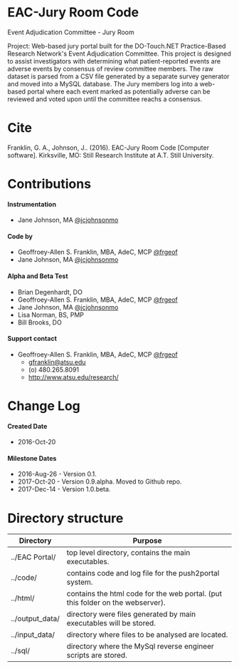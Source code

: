 # EAC-Jury Room Code
Event Adjudication Committee - Jury Room

Project: Web-based jury portal built for the DO-Touch.NET Practice-Based Research Network's Event Adjudication Committee. This project is designed to assist investigators with determining what patient-reported events are adverse events by consensus of review committee members. The raw dataset is parsed from a CSV file generated by a separate survey generator and moved into a MySQL database. The Jury members log into a web-based portal where each event marked as potentially adverse can be reviewed and voted upon until the committee reachs a consensus.

# Cite
Franklin, G. A., Johnson, J.. (2016). EAC-Jury Room Code [Computer software]. Kirksville, MO: Still Research Institute at A.T. Still University.

# Contributions
#### Instrumentation
- Jane Johnson, MA [@jcjohnsonmo](https://github.com/jcjohnsonmo)

#### Code by
- Geoffroey-Allen S. Franklin, MBA, AdeC, MCP [@frgeof](https://github.com/frgeof)
- Jane Johnson, MA [@jcjohnsonmo](https://github.com/jcjohnsonmo)

#### Alpha and Beta Test
- Brian Degenhardt, DO
- Geoffroey-Allen S. Franklin, MBA, AdeC, MCP [@frgeof](https://github.com/frgeof)
- Jane Johnson, MA [@jcjohnsonmo](https://github.com/jcjohnsonmo)
- Lisa Norman, BS, PMP
- Bill Brooks, DO

#### Support contact
- Geoffroey-Allen S. Franklin, MBA, AdeC, MCP [@frgeof](https://github.com/frgeof)
  - gfranklin@atsu.edu
  - (o) 480.265.8091
  - http://www.atsu.edu/research/

# Change Log
#### Created Date
- 2016-Oct-20

#### Milestone Dates
- 2016-Aug-26 - Version 0.1.
- 2017-Oct-20 - Version 0.9.alpha. Moved to Github repo.
- 2017-Dec-14 - Version 1.0.beta.
		   

# Directory structure
Directory | Purpose
----------|--------
  ../EAC Portal/ | top level directory, contains the main executables.
  ../code/ | contains code and log file for the push2portal system.
  ../html/ | contains the html code for the web portal. (put this folder on the webserver).
  ../output_data/ | directory were files generated by main executables will be stored. 
  ../input_data/ | directory where files to be analysed are located.
  ../sql/ | directory where the MySql reverse engineer scripts are stored. 

